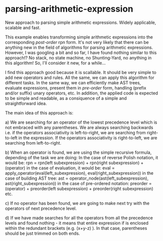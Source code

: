 # parsing-arithmetic-expression
New approach to parsing simple arithmetic expressions. Widely applicable, scalable and fast.

This example enables transforming simple arithmetic expressions into the corresponding <i>post-order</i> rpn form.
It's not very likely that there can be anything new in the field of algorithms for parsing arithmetic expressions. 
However, I was googling a bit and so far, I have found nothing similar to this approach!? No stack, no state machine, no Shunting-Yard, no anything in this algorithm! So, I'll consider it new, for a while...

I find this approach good because it is scallable. It should be very simple to add new operators and rules. All the same, we can apply this algorithm for different tasks. In the same way, we can efficiently make AST trees, evaluate expressions, present them in <i>pre-order</i> form, handling (prefix and/or suffix) unary operators, etc. In addition, the applied code is expected to be simple and readable, as a consiquence of a simple and straightforward idea.

The main idea of this approach is: 

a) We are searching for an operator of the lowest precedence level which is not embraced with any parentheses. We are always searching backwards i.e. if the operators associativity is left-to-right, we are searching from right-to-left in the expression. If the operators associativity is right-to-left, we are searching from left-to-right. 

b) When an operator is found, we are using the simple recursive formula, depending of the task we are doing: 
In the case of reverse Polish notation, it would be: rpn = rpn(left subexpression) + rpn(right subexpression) + (operator)
in the case of evaluation, it would be: eval = apply_operator(eval(left_subexpression), eval(right_subexpression)) 
in the case of building AST tree: ast = operator_node(ast(left_subexpression), ast(right_subexpression))
in the case of pre-ordered notation: preorder = (operator) + preorder(left subexpression) + preorder(right subexpression) 
etc.

c) If no operator has been found, we are going to make next try with the operators of next precedence level.

d) If we have made searches for all the operators from all the precedence levels and found nothing - it means that entire expression if is enclosed within the redundant brackets (e.g. (x+y-z) ). In that case, parentheses should be just trimmed on both ends.
